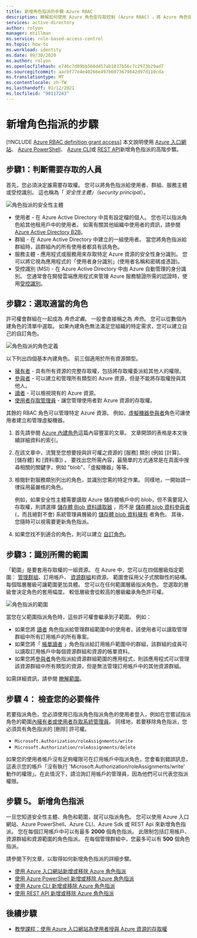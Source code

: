 ```yaml
---
title: 新增角色指派的步驟-Azure RBAC
description: 瞭解如何使用 Azure 角色型存取控制 (Azure RBAC) ，將 Azure 角色指派給使用者、群組、服務主體或受控識別。
services: active-directory
author: rolyon
manager: mtillman
ms.service: role-based-access-control
ms.topic: how-to
ms.workload: identity
ms.date: 09/30/2020
ms.author: rolyon
ms.openlocfilehash: e746c7d09bb568d457ab1037b56c7c2973b29ad7
ms.sourcegitcommit: aacbf77e4e40266e497b6073679642d97d110cda
ms.translationtype: MT
ms.contentlocale: zh-TW
ms.lasthandoff: 01/12/2021
ms.locfileid: "98117243"
---
```

# <a name="steps-to-add-a-role-assignment"></a>新增角色指派的步驟

[!INCLUDE [Azure RBAC definition grant access](../../includes/role-based-access-control/definition-grant.md)] 本文說明使用 [Azure 入口網站](role-assignments-portal.md)、 [Azure PowerShell](role-assignments-powershell.md)、 [Azure CLI](role-assignments-cli.md)或 [REST API](role-assignments-rest.md)新增角色指派的高階步驟。

## <a name="step-1-determine-who-needs-access"></a>步驟1：判斷需要存取的人員

首先，您必須決定誰需要存取權。 您可以將角色指派給使用者、群組、服務主體或受控識別。 這也稱為「 *安全性主體」（security principal*）。

![角色指派的安全性主體](./media/shared/rbac-security-principal.png)

- 使用者 - 在 Azure Active Directory 中具有設定檔的個人。 您也可以指派角色給其他租用戶中的使用者。 如需有關其他組織中使用者的資訊，請參閱 [Azure Active Directory B2B](../active-directory/external-identities/what-is-b2b.md)。
- 群組 - 在 Azure Active Directory 中建立的一組使用者。 當您將角色指派給群組時，該群組內的所有使用者都具有該角色。 
- 服務主體 - 應用程式或服務用來存取特定 Azure 資源的安全性身分識別。 您可以將它視為應用程式的「使用者身分識別」(使用者名稱和密碼或憑證)。
- 受控識別 (MSI) - 在 Azure Active Directory 中由 Azure 自動管理的身分識別。 您通常會在開發雲端應用程式來管理 Azure 服務驗證所需的認證時，使用[受控識別](../active-directory/managed-identities-azure-resources/overview.md)。

## <a name="step-2-select-the-appropriate-role"></a>步驟2：選取適當的角色

許可權會群組在一起成為 *角色定義*。 一般會直接稱之為 *角色*。 您可以從數個內建角色的清單中選取。 如果內建角色無法滿足您組織的特定需求，您可以建立自己的自訂角色。

![角色指派的角色定義](./media/shared/rbac-role-definition.png)

以下列出四個基本內建角色。 前三個適用於所有資源類型。

- [擁有者](built-in-roles.md#owner) - 具有所有資源的完整存取權，包括將存取權委派給其他人的權限。
- [參與者](built-in-roles.md#contributor) - 可以建立和管理所有類型的 Azure 資源，但是不能將存取權授與其他人。
- [讀者](built-in-roles.md#reader) - 可以檢視現有的 Azure 資源。
- [使用者存取管理員](built-in-roles.md#user-access-administrator) - 讓您管理使用者對 Azure 資源的存取權。

其餘的 RBAC 角色可以管理特定 Azure 資源。 例如，[虛擬機器參與者](built-in-roles.md#virtual-machine-contributor)角色可讓使用者建立和管理虛擬機器。

1. 首先請參閱 [Azure 內建角色](built-in-roles.md)這篇內容豐富的文章。 文章開頭的表格是本文後續詳細資料的索引。

1. 在該文章中，流覽至您想要授與許可權之資源的 [服務] 類別 (例如 [計算]、[儲存體] 和 [資料庫]) 。 要找出您所需內容，最簡單的方式通常是在頁面中搜尋相關的關鍵字，例如 "blob"、「虛擬機器」等等。

1. 檢閱針對服務類別列出的角色，並識別您需的特定作業。 同樣地，一開始請一律採用最嚴格的角色。

    例如，如果安全性主體需要讀取 Azure 儲存體帳戶中的 blob，但不需要寫入存取權，則請選擇 [儲存體 Blob 資料讀取器](built-in-roles.md#storage-blob-data-reader) ，而不是 [儲存體 blob 資料參與者](built-in-roles.md#storage-blob-data-contributor) (，而且絕對不會) 系統管理員層級的 [儲存體 blob 資料擁有](built-in-roles.md#storage-blob-data-owner) 者角色。 其後，您隨時可以視需要更新角色指派。

1. 如果您找不到適合的角色，則可以建立 [自訂角色](custom-roles.md)。

## <a name="step-3-identify-the-needed-scope"></a>步驟3：識別所需的範圍

「範圍」是要套用存取權的一組資源。 在 Azure 中，您可以在四個層級指定範圍： [管理群組](../governance/management-groups/overview.md)、訂用帳戶、 [資源群組](../azure-resource-manager/management/overview.md#resource-groups)和資源。 範圍會採用父子式關聯性的結構。 每個階層層級可讓範圍更加具體。 您可以在任何範圍層級指派角色。 您選取的層級會決定角色的套用幅度。 較低層級會從較高的層級繼承角色許可權。 

![角色指派的範圍](./media/shared/rbac-scope.png)

當您在父範圍指派角色時，這些許可權會繼承到子範圍。 例如：

- 如果您將 [讀者](built-in-roles.md#reader) 角色指派給管理群組範圍中的使用者，該使用者可以讀取管理群組中所有訂用帳戶的所有專案。
- 如果您將「 [帳單讀者](built-in-roles.md#billing-reader) 」角色指派給訂用帳戶範圍中的群組，該群組的成員可以讀取訂用帳戶中每個資源群組和資源的帳單資料。
- 如果您將[參與者](built-in-roles.md#contributor)角色指派給資源群組範圍的應用程式，則該應用程式可以管理該資源群組中所有類型的資源，但是無法管理訂用帳戶中的其他資源群組。

 如需詳細資訊，請參閱 [瞭解範圍](scope-overview.md)。

## <a name="step-4-check-your-prerequisites"></a>步驟 4： 檢查您的必要條件

若要指派角色，您必須使用已指派角色指派角色的使用者登入，例如在您嘗試指派角色的範圍[內擁有者或](built-in-roles.md#owner)[使用者存取系統管理員](built-in-roles.md#user-access-administrator)。 同樣地，若要移除角色指派，您必須具有角色指派的 [刪除] 許可權。

- `Microsoft.Authorization/roleAssignments/write`
- `Microsoft.Authorization/roleAssignments/delete`

如果您的使用者帳戶沒有足夠權限可在訂用帳戶中指派角色，您會看到錯誤訊息，這表示您的帳戶「沒有執行 'Microsoft.Authorization/roleAssignments/write' 動作的權限」。在此情況下，請洽詢訂用帳戶的管理員，因為他們可以代表您指派權限。

## <a name="step-5-add-role-assignment"></a>步驟 5。 新增角色指派

一旦您知道安全性主體、角色和範圍，就可以指派角色。 您可以使用 Azure 入口網站、Azure PowerShell、Azure CLI、Azure Sdk 或 REST Api 來新增角色指派。 您在每個訂用帳戶中可以有最多 **2000** 個角色指派。 此限制包括訂用帳戶、資源群組和資源範圍的角色指派。 在每個管理群組中，您最多可以有 **500** 個角色指派。

請參閱下列文章，以取得如何新增角色指派的詳細步驟。

- [使用 Azure 入口網站新增或移除 Azure 角色指派](role-assignments-portal.md)
- [使用 Azure PowerShell 新增或移除 Azure 角色指派](role-assignments-powershell.md)
- [使用 Azure CLI 新增或移除 Azure 角色指派](role-assignments-cli.md)
- [使用 REST API 新增或移除 Azure 角色指派](role-assignments-rest.md)

## <a name="next-steps"></a>後續步驟

- [教學課程：使用 Azure 入口網站為使用者授與 Azure 資源的存取權](quickstart-assign-role-user-portal.md)